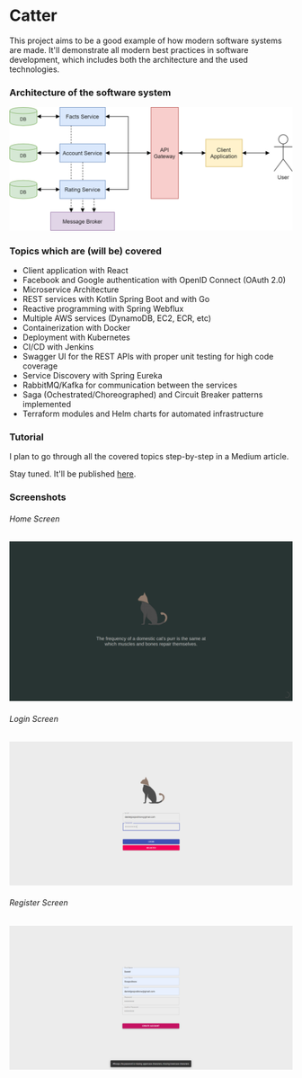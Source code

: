 # Catter

This project aims to be a good example of how modern software systems are made. It'll demonstrate all modern best practices in software development, which includes both the architecture and the used technologies.

### Architecture of the software system
![](./resources/catter-architecture.png?raw=true "Architecture")

### Topics which are (will be) covered
- Client application with React
- Facebook and Google authentication with OpenID Connect (OAuth 2.0)
- Microservice Architecture
- REST services with Kotlin Spring Boot and with Go
- Reactive programming with Spring Webflux
- Multiple AWS services (DynamoDB, EC2, ECR, etc)
- Containerization with Docker
- Deployment with Kubernetes
- CI/CD with Jenkins
- Swagger UI for the REST APIs with proper unit testing for high code coverage
- Service Discovery with Spring Eureka
- RabbitMQ/Kafka for communication between the services
- Saga (Ochestrated/Choreographed) and Circuit Breaker patterns implemented
- Terraform modules and Helm charts for automated infrastructure

### Tutorial
I plan to go through all the covered topics step-by-step in a Medium article.

Stay tuned. It'll be published [here](https://medium.com/@danielgospodinow).

### Screenshots

###### Home Screen
![](./resources/catter-home-screen.png?raw=true "Architecture")

###### Login Screen
![](./resources/catter-login-screen.png?raw=true "Architecture")

###### Register Screen
![](./resources/catter-register-screen.png?raw=true "Architecture")
